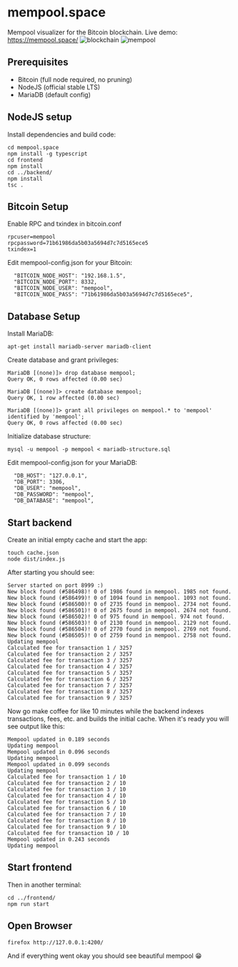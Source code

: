 # mempool.space
Mempool visualizer for the Bitcoin blockchain. Live demo: https://mempool.space/
![blockchain](https://pbs.twimg.com/media/EAETXWAU8AAj4IP?format=jpg&name=4096x4096)
![mempool](https://pbs.twimg.com/media/EAETXWCU4AAv2v-?format=jpg&name=4096x4096)

## Prerequisites

* Bitcoin (full node required, no pruning)
* NodeJS (official stable LTS)
* MariaDB (default config)

## NodeJS setup

Install dependencies and build code:
```
cd mempool.space
npm install -g typescript
cd frontend
npm install
cd ../backend/
npm install
tsc .
```

## Bitcoin Setup

Enable RPC and txindex in bitcoin.conf
```
rpcuser=mempool
rpcpassword=71b61986da5b03a5694d7c7d5165ece5
txindex=1
```

Edit mempool-config.json for your Bitcoin:
```
  "BITCOIN_NODE_HOST": "192.168.1.5",
  "BITCOIN_NODE_PORT": 8332,
  "BITCOIN_NODE_USER": "mempool",
  "BITCOIN_NODE_PASS": "71b61986da5b03a5694d7c7d5165ece5",
```

## Database Setup

Install MariaDB:
```
apt-get install mariadb-server mariadb-client
```

Create database and grant privileges:
```
MariaDB [(none)]> drop database mempool;
Query OK, 0 rows affected (0.00 sec)

MariaDB [(none)]> create database mempool;
Query OK, 1 row affected (0.00 sec)

MariaDB [(none)]> grant all privileges on mempool.* to 'mempool' identified by 'mempool';
Query OK, 0 rows affected (0.00 sec)
```

Initialize database structure:
```
mysql -u mempool -p mempool < mariadb-structure.sql
```

Edit mempool-config.json for your MariaDB:

```
  "DB_HOST": "127.0.0.1",
  "DB_PORT": 3306,
  "DB_USER": "mempool",
  "DB_PASSWORD": "mempool",
  "DB_DATABASE": "mempool",
```

## Start backend

Create an initial empty cache and start the app:
```
touch cache.json
node dist/index.js
```

After starting you should see:
```
Server started on port 8999 :)
New block found (#586498)! 0 of 1986 found in mempool. 1985 not found.
New block found (#586499)! 0 of 1094 found in mempool. 1093 not found.
New block found (#586500)! 0 of 2735 found in mempool. 2734 not found.
New block found (#586501)! 0 of 2675 found in mempool. 2674 not found.
New block found (#586502)! 0 of 975 found in mempool. 974 not found.
New block found (#586503)! 0 of 2130 found in mempool. 2129 not found.
New block found (#586504)! 0 of 2770 found in mempool. 2769 not found.
New block found (#586505)! 0 of 2759 found in mempool. 2758 not found.
Updating mempool
Calculated fee for transaction 1 / 3257
Calculated fee for transaction 2 / 3257
Calculated fee for transaction 3 / 3257
Calculated fee for transaction 4 / 3257
Calculated fee for transaction 5 / 3257
Calculated fee for transaction 6 / 3257
Calculated fee for transaction 7 / 3257
Calculated fee for transaction 8 / 3257
Calculated fee for transaction 9 / 3257
```

Now go make coffee for like 10 minutes while the backend indexes transactions, fees, etc. and builds the initial cache. When it's ready you will see output like this:

```
Mempool updated in 0.189 seconds
Updating mempool
Mempool updated in 0.096 seconds
Updating mempool
Mempool updated in 0.099 seconds
Updating mempool
Calculated fee for transaction 1 / 10
Calculated fee for transaction 2 / 10
Calculated fee for transaction 3 / 10
Calculated fee for transaction 4 / 10
Calculated fee for transaction 5 / 10
Calculated fee for transaction 6 / 10
Calculated fee for transaction 7 / 10
Calculated fee for transaction 8 / 10
Calculated fee for transaction 9 / 10
Calculated fee for transaction 10 / 10
Mempool updated in 0.243 seconds
Updating mempool
```

## Start frontend

Then in another terminal:

```
cd ../frontend/
npm run start
```

## Open Browser

```
firefox http://127.0.0.1:4200/
```

And if everything went okay you should see beautiful mempool :grin:

